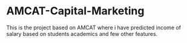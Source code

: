 # AMCAT-Capital-Marketing
This is the project based on AMCAT where i have predicted income of salary based on students academics and few other features.
